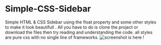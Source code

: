 # Simple-CSS-Sidebar
Simple HTML &amp; CSS Sidebar using the float property and some other styles to make it look beautifull .
All you have to do is clone the project or download the files then try reading and understanding the code.
all styles are pure css with no single line of frameworks.
<img src="screenshot.jpg" alt="screenshot is here !">
